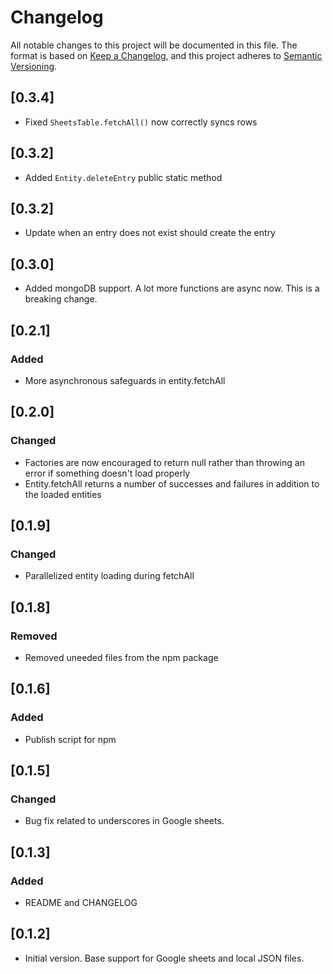 # Changelog

All notable changes to this project will be documented in this file.
The format is based on [Keep a Changelog](https://keepachangelog.com/en/1.0.0/),
and this project adheres to [Semantic Versioning](https://semver.org/spec/v2.0.0.html).

## [0.3.4]

- Fixed `SheetsTable.fetchAll()` now correctly syncs rows

## [0.3.2]

- Added `Entity.deleteEntry` public static method

## [0.3.2]

- Update when an entry does not exist should create the entry

## [0.3.0]

- Added mongoDB support. A lot more functions are async now. This is a breaking change.

## [0.2.1]

### Added

- More asynchronous safeguards in entity.fetchAll

## [0.2.0]

### Changed

- Factories are now encouraged to return null rather than throwing an error if something doesn't load properly
- Entity.fetchAll returns a number of successes and failures in addition to the loaded entities

## [0.1.9]

### Changed

- Parallelized entity loading during fetchAll

## [0.1.8]

### Removed

- Removed uneeded files from the npm package

## [0.1.6]

### Added

- Publish script for npm

## [0.1.5]

### Changed

- Bug fix related to underscores in Google sheets.

## [0.1.3]

### Added

- README and CHANGELOG

## [0.1.2]

- Initial version. Base support for Google sheets and local JSON files.
